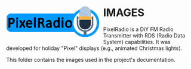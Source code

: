 # <img style="padding-right: 10px; padding-bottom: 5px;" align="left" src="RadioLogo300.gif" width="250">

# IMAGES

PixelRadio is a DiY FM Radio Transmitter with RDS (Radio Data System) capabilities. It was developed for holiday "Pixel" displays (e.g., animated Christmas lights).

This folder contains the images used in the project's documentation.

